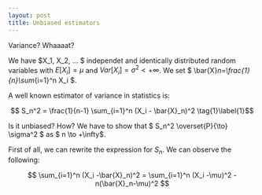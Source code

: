 ```yaml
---
layout: post
title: Unbiased estimators
---
```


Variance? Whaaaat?

We have $X_1, X_2, ... $ independet and identically distributed random variables with $E[X_i]=\mu$ and $Var[X_i]=\sigma^2 < + \infty$. We set $ \bar{X}_n=\frac{1}{n}\sum_{i=1}^n X_i $.

A well known estimator of variance in statistics is:

$$ S_n^2 = \frac{1}{n-1} \sum_{i=1}^n (X_i - \bar{X}_n)^2 \tag{1}\label{1}$$

Is it unbiased? How? We have to show that $ S_n^2 \overset{P}{\to} \sigma^2 $ as $ n \to +\infty$.

First of all, we can rewrite the expression for $S_n$. We can observe the following:

$$ \sum_{i=1}^n (X_i -\bar{X}_n)^2 = \sum_{i=1}^n (X_i -\mu)^2 - n(\bar{X}_n-\mu)^2 $$
